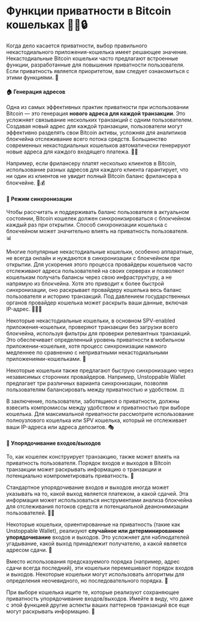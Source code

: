 # Функции приватности в Bitcoin кошельках 🕵️‍♀️🔒

Когда дело касается приватности, выбор правильного некастодиального приложения-кошелька имеет решающее значение. Некастодиальные Bitcoin кошельки часто предлагают встроенные функции, разработанные для повышения приватности пользователя. Если приватность является приоритетом, вам следует ознакомиться с этими функциями. 🧐

#### 🏠 Генерация адресов

Одна из самых эффективных практик приватности при использовании Bitcoin — это генерация **нового адреса для каждой транзакции**. Это усложняет связывание нескольких транзакций с одним пользователем. Создавая новый адрес для каждой транзакции, пользователи могут эффективно разделять свои Bitcoin активы, усложняя для аналитиков блокчейна отслеживание всего потока средств. Большинство современных некастодиальных кошельков автоматически генерируют новые адреса для каждого входящего платежа. 🔄🆕

Например, если фрилансеру платят несколько клиентов в Bitcoin, использование разных адресов для каждого клиента гарантирует, что ни один из клиентов не увидит полный Bitcoin баланс фрилансера в блокчейне. 💼💰

#### 🔄 Режим синхронизации

Чтобы рассчитать и поддерживать баланс пользователя в актуальном состоянии, Bitcoin кошелек должен синхронизироваться с блокчейном каждый раз при открытии. Способ синхронизации кошелька с блокчейном может значительно влиять на приватность пользователя. 📊

Многие популярные некастодиальные кошельки, особенно аппаратные, не всегда онлайн и нуждаются в синхронизации с блокчейном при открытии. Для ускорения этого процесса провайдеры кошельков часто отслеживают адреса пользователей на своих серверах и позволяют кошелькам получать балансы через свою инфраструктуру, а не напрямую из блокчейна. Хотя это приводит к более быстрой синхронизации, оно раскрывает провайдеру кошелька весь баланс пользователя и историю транзакций. Под давлением государственных органов провайдер кошелька может раскрыть ваши данные, включая IP-адрес. 🏃‍♂️🚫

Некоторые некастодиальные кошельки, в основном SPV-enabled приложения-кошельки, проверяют транзакции без загрузки всего блокчейна, используя фильтры для проверки релевантных транзакций. Это обеспечивает определенный уровень приватности в мобильном приложении-кошельке, хотя процесс синхронизации намного медленнее по сравнению с неприватными некастодиальными приложениями-кошельками. 🐢

Некоторые кошельки также предлагают быструю синхронизацию через независимых сторонних провайдеров. Например, Unstoppable Wallet предлагает три различных варианта синхронизации, позволяя пользователям балансировать между приватностью и удобством. ⚖️

В заключение, пользователи, заботящиеся о приватности, должны взвесить компромиссы между удобством и приватностью при выборе кошелька. Для максимальной приватности рассмотрите использование полноузлового кошелька или SPV кошелька, который не отслеживает ваши IP-адреса или адреса депозитов. 🎭

#### 🔀 Упорядочивание входов/выходов

То, как кошелек конструирует транзакцию, также может влиять на приватность пользователя. Порядок входов и выходов в Bitcoin транзакции может раскрывать информацию о транзакции и потенциально компрометировать приватность. 🧩

Стандартное упорядочивание входов и выходов иногда может указывать на то, какой выход является платежом, а какой сдачей. Эта информация может использоваться инструментами анализа блокчейна для отслеживания потоков средств и потенциальной деанонимизации пользователей. 🕵️‍♂️

Некоторые кошельки, ориентированные на приватность (такие как Unstoppable Wallet), реализуют **случайное или детерминированное упорядочивание** входов и выходов. Это усложняет для наблюдателей угадывание, какой выход принадлежит получателю, а какой является адресом сдачи. 🎲

Вместо использования предсказуемого порядка (например, адрес сдачи всегда последний), эти кошельки перемешивают порядок входов и выходов. Некоторые кошельки могут использовать алгоритмы для определения неочевидного, но последовательного порядка. 🔀

При выборе кошелька ищите те, которые реализуют сохраняющее приватность упорядочивание входов/выходов. Имейте в виду, что даже с этой функцией другие аспекты ваших паттернов транзакций все еще могут раскрывать информацию. 👀